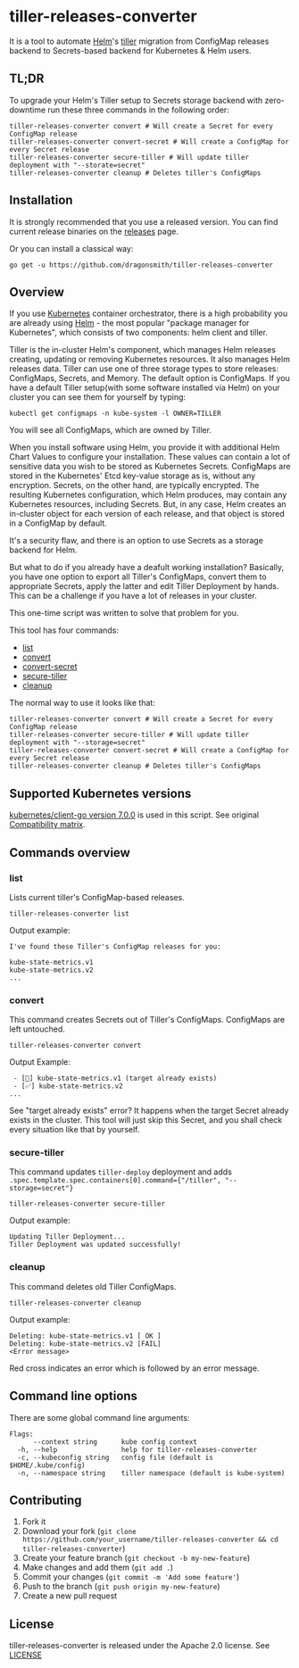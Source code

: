 # tiller-releases-converter

It is a tool to automate [Helm](http://helm.sh/)'s [tiller](https://docs.helm.sh/glossary/#tiller) migration from ConfigMap releases backend to Secrets-based backend for Kubernetes & Helm users.

## TL;DR

To upgrade your Helm's Tiller setup to Secrets storage backend with zero-downtime run these three commands in the following order:

```shell
tiller-releases-converter convert # Will create a Secret for every ConfigMap release
tiller-releases-converter convert-secret # Will create a ConfigMap for every Secret release
tiller-releases-converter secure-tiller # Will update tiller deployment with "--storate=secret"
tiller-releases-converter cleanup # Deletes tiller's ConfigMaps
```

## Installation

It is strongly recommended that you use a released version. You can find current release binaries on the [releases](https://github.com/dragonsmith/tiller-releases-converter/releases) page.

Or you can install a classical way:

```shell
go get -u https://github.com/dragonsmith/tiller-releases-converter
```

## Overview

If you use [Kubernetes](https://kubernetes.io/) container orchestrator, there is a high probability you are already using [Helm](http://helm.sh/) - the most popular "package manager for Kubernetes", which consists of two components: helm client and tiller.

Tiller is the in-cluster Helm's component, which manages Helm releases creating, updating or removing Kubernetes resources. It also manages Helm releases data. Tiller can use one of three storage types to store releases: ConfigMaps, Secrets, and Memory. The default option is ConfigMaps. If you have a default Tiller setup(with some software installed via Helm) on your cluster you can see them for yourself by typing:

```shell
kubectl get configmaps -n kube-system -l OWNER=TILLER
```

You will see all ConfigMaps, which are owned by Tiller.

When you install software using Helm, you provide it with additional Helm Chart Values to configure your installation. These values can contain a lot of sensitive data you wish to be stored as Kubernetes Secrets. ConfigMaps are stored in the Kubernetes' Etcd key-value storage as is, without any encryption. Secrets, on the other hand, are typically encrypted. The resulting Kubernetes configuration, which Helm produces, may contain any Kubernetes resources, including Secrets. But, in any case, Helm creates an in-cluster object for each version of each release, and that object is stored in a ConfigMap by default.

It's a security flaw, and there is an option to use Secrets as a storage backend for Helm.

But what to do if you already have a deafult working installation? Basically, you have one option to export all Tiller's ConfigMaps, convert them to appropriate Secrets, apply the latter and edit Tiller Deployment by hands. This can be a challenge if you have a lot of releases in your cluster.

This one-time script was written to solve that problem for you.

This tool has four commands:

* [list](#list)
* [convert](#convert)
* [convert-secret](#convert-secret)
* [secure-tiller](#secure-tiller)
* [cleanup](#cleanup)

The normal way to use it looks like that:

```shell
tiller-releases-converter convert # Will create a Secret for every ConfigMap release
tiller-releases-converter secure-tiller # Will update tiller deployment with "--storage=secret"
tiller-releases-converter convert-secret # Will create a ConfigMap for every Secret release
tiller-releases-converter cleanup # Deletes tiller's ConfigMaps
```

## Supported Kubernetes versions

[kubernetes/client-go version 7.0.0](https://github.com/kubernetes/client-go) is used in this script. See original [Compatibility matrix](https://github.com/kubernetes/client-go#compatibility-matrix).

## Commands overview

### list

Lists current tiller's ConfigMap-based releases.

```shell
tiller-releases-converter list
```

Output example:
```
I've found these Tiller's ConfigMap releases for you:

kube-state-metrics.v1
kube-state-metrics.v2
...
```

### convert

This command creates Secrets out of Tiller's ConfigMaps. ConfigMaps are left untouched.

```shell
tiller-releases-converter convert
```

Output Example:

```
 - [🚫] kube-state-metrics.v1 (target already exists)
 - [✅] kube-state-metrics.v2
...
```

See "target already exists" error? It happens when the target Secret already exists in the cluster. This tool will just skip this Secret, and you shall check every situation like that by yourself.

### secure-tiller

This command updates `tiller-deploy` deployment and adds `.spec.template.spec.containers[0].command={"/tiller", "--storage=secret"}`

```shell
tiller-releases-converter secure-tiller
```

Output example:

```
Updating Tiller Deployment...
Tiller Deployment was updated successfully!
```

### cleanup

This command deletes old Tiller ConfigMaps.

```shell
tiller-releases-converter cleanup
```

Output example:

```
Deleting: kube-state-metrics.v1 [ OK ]
Deleting: kube-state-metrics.v2 [FAIL]
<Error message>

```

Red cross indicates an error which is followed by an error message.

## Command line options

There are some global command line arguments:

```
Flags:
      --context string      kube config context
  -h, --help                help for tiller-releases-converter
  -c, --kubeconfig string   config file (default is $HOME/.kube/config)
  -n, --namespace string    tiller namespace (default is kube-system)
```

## Contributing

1. Fork it
2. Download your fork  (`git clone https://github.com/your_username/tiller-releases-converter && cd tiller-releases-converter`)
3. Create your feature branch (`git checkout -b my-new-feature`)
4. Make changes and add them (`git add .`)
5. Commit your changes (`git commit -m 'Add some feature'`)
6. Push to the branch (`git push origin my-new-feature`)
7. Create a new pull request

## License
tiller-releases-converter is released under the Apache 2.0 license. See [LICENSE](https://github.com/dragonsmith/tiller-releases-converter/blob/master/LICENSE)
